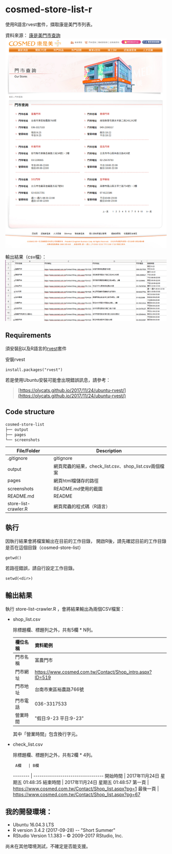 # cosmed-store-list-r
使用R語言rvest套件，擷取康是美門市列表。

資料來源： [康是美門市查詢](https://www.cosmed.com.tw/Contact/Shop_list.aspx)
![webpage](/screenshots/webpage.png?raw=true "webpage")

輸出結果（csv檔）： 
![webpage](/screenshots/shop_list_csv.png?raw=true "webpage")




## Requirements

須安裝[R](https://www.r-project.org/)以及R語言的[rvest](https://github.com/hadley/rvest)套件

安裝rvest
```
install.packages("rvest")
```

若是使用Ubuntu安裝可能會出現錯誤訊息，請參考：
> [https://olycats.github.io/2017/11/24/ubuntu-rvest/](https://olycats.github.io/2017/11/24/ubuntu-rvest/)


## Code structure
```
cosmed-store-list
├── output
├── pages
└── screenshots

```


File/Folder          |	Description
 --------------------| ------------------------------------------------ 
.gitignore           | gitignore
output               | 網頁爬蟲的結果，check_list.csv、shop_list.csv兩個檔案
pages 	             | 網頁html檔儲存的路徑
screenshots          | README.md使用的截圖
README.md            | README
store-list-crawler.R | 網頁爬蟲的程式碼（R語言）


## 執行
因執行結果會將檔案輸出在目前的工作目錄，
開啟R後，請先確認目前的工作目錄是否在這個目錄（cosmed-store-list）
```
getwd()
```

若路徑錯誤，請自行設定工作目錄。
```
setwd(<dir>)
```

## 輸出結果
執行 store-list-crawler.R ，會將結果輸出為兩個CSV檔案：

* shop_list.csv

    除標題欄、標題列之外，共有5欄 * N列。

    欄位名稱  |資料範例
    -------- | ---------------------------------- 
    門市名稱 | 富農門市
    門市網址 | https://www.cosmed.com.tw/Contact/Shop_intro.aspx?ID=519
    門市地址 | 台南市東區裕農路766號
    門市電話 | 036-3317533
    營業時間 | "假日:9-23 平日:9-23"

    其中「營業時間」包含換行字元。

* check_list.csv

    除標題欄、標題列之外，共有2欄 * 4列。

       A欄   | B欄
    -------- | ---------------------------------- 
    開始時間  |	2017年11月24日 星期五 01:48:35 
    結束時間  |	2017年11月24日 星期五 01:48:57 
    第一頁    | https://www.cosmed.com.tw/Contact/Shop_list.aspx?pg=1 
    最後一頁  |	https://www.cosmed.com.tw/Contact/Shop_list.aspx?pg=67 

## 我的開發環境：
* Ubuntu 16.04.3 LTS
* R version 3.4.2 (2017-09-28) -- "Short Summer"
* RStudio Version 1.1.383 – © 2009-2017 RStudio, Inc.

尚未在其他環境測試，不確定是否能支援。
